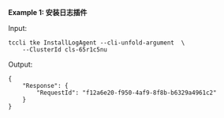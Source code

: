 **Example 1: 安装日志插件**



Input: 

```
tccli tke InstallLogAgent --cli-unfold-argument  \
    --ClusterId cls-65r1c5nu
```

Output: 
```
{
    "Response": {
        "RequestId": "f12a6e20-f950-4af9-8f8b-b6329a4961c2"
    }
}
```

